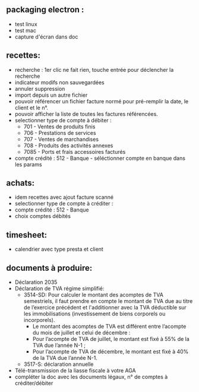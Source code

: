 ## packaging electron : 
  - test linux
  - test mac 
  - capture d'écran dans doc

## recettes: 
 - recherche : 1er clic ne fait rien, touche entrée pour déclencher la recherche
 - indicateur modifs non sauvegardées
 - annuler suppression
 - import depuis un autre fichier
 - pouvoir référencer un fichier facture normé pour pré-remplir la date, le client et le n°.
 - pouvoir afficher la liste de toutes les factures référencées.
 - selectionner type de compte à débiter : 
   * 701 - Ventes de produits finis
   * 706 - Prestations de services
   * 707 - Ventes de marchandises
   * 708 - Produits des activités annexes
   * 7085 - Ports et frais accessoires facturés
 - compte crédité : 512 - Banque - séléctionner compte en banque dans les params

## achats:
 - idem recettes avec ajout facture scanné
 - selectionner type de compte à créditer : 
 - compte crédité : 512 - Banque
 - choix comptes débités
## timesheet:
 - calendrier avec type presta et client
## documents à produire:
 - Déclaration 2035
 - Déclaration de TVA régime simplifié:
   - 3514-SD: Pour calculer le montant des acomptes de TVA semestriels, il faut prendre en compte le montant de TVA due au titre de l’exercice précédent et l'additionner avec la TVA déductible sur les immobilisations (investissement de biens corporels ou incorporels).
     - Le montant des acomptes de TVA est différent entre l’acompte du mois de juillet et celui de décembre :
     - Pour l’acompte de TVA de juillet, le montant est fixé à 55% de la TVA due l’année N-1 ;
     - Pour l’acompte de TVA de décembre, le montant est fixé à 40% de la TVA due l’année N-1.
   - 3517-S: déclaration annuelle
 - Télé-transmission de la liasse fiscale à votre AGA
 - compléter la doc avec les documents légaux, n° de comptes à créditer/débiter
